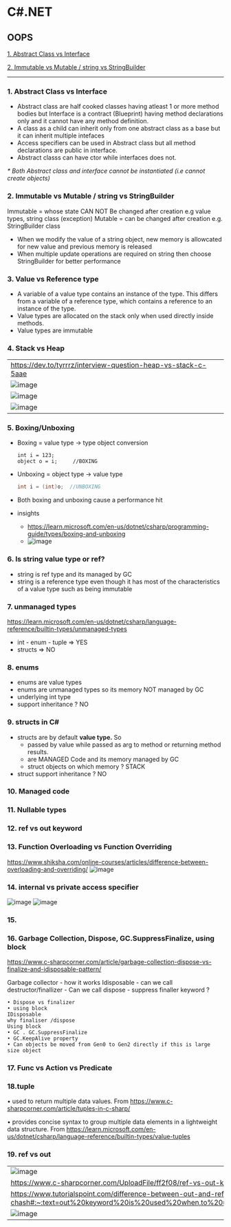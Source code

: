# C#.NET

## OOPS

[1. Abstract Class vs Interface](#1.-abstract-class-vs-interface)

[2. Immutable vs Mutable / string vs StringBuilder](#2.-immutable-vs-mutable-/-string-vs-StringBuilder)


---------------------------------------------------------------------------------------
### 1. Abstract Class vs Interface
* Abstract class are half cooked classes having atleast 1 or more method bodies but Interface is a contract (Blueprint) having method declarations only and it cannot have any method definition.
* A class as a child can inherit only from one abstract class as a base but it can inherit multiple intefaces
* Access specifiers can be used in Abstract class but all method declarations are public in interface.
* Abstract classs can have ctor while interfaces does not.
  
_* Both Abstract class and interface cannot be instantiated (i.e cannot create objects)_

### 2. Immutable vs Mutable / string vs StringBuilder
Immutable = whose state CAN NOT Be changed after creation e.g value types, string class (exception)
Mutable = can be changed after creation e.g. StringBuilder class

* When we modify the value of a string object, new memory is allowcated for new value and previous memory is released
* When multiple update operations are required on string then choose StringBuilder for better performance

### 3. Value vs Reference type
* A variable of a value type contains an instance of the type. This differs from a variable of a reference type, which contains a reference to an instance of the type.
* Value types are allocated on the stack only when used directly inside methods.
* Value types are immutable

### 4. Stack vs Heap
  | |
  |-|
  | https://dev.to/tyrrrz/interview-question-heap-vs-stack-c-5aae |
  | ![image](https://github.com/user-attachments/assets/388445a9-985d-41c3-a105-16e86eb60947) |
  | ![image](https://github.com/user-attachments/assets/ec8c3004-0680-4303-acdc-24737d55560d) |
  | ![image](https://github.com/user-attachments/assets/e021b2ee-93e3-4c12-96f7-c0e7b71e2379) |

### 5. Boxing/Unboxing
  * Boxing = value type -> type object conversion
    ```.net
    int i = 123;
    object o = i;     //BOXING 
    ```
          
  * Unboxing = object type -> value type
    ```java
    int i = (int)o;  //UNBOXING
    ```
    
  * Both boxing and unboxing cause a performance hit
  * insights
    *  https://learn.microsoft.com/en-us/dotnet/csharp/programming-guide/types/boxing-and-unboxing
    *  ![image](https://github.com/user-attachments/assets/db772e65-0641-40c9-8225-7d227f0537b7)
   
### 6. Is string value type or ref?
* string is ref type and its managed by GC
* string is a reference type even though it has most of the characteristics of a value type such as being immutable

### 7. unmanaged types
  https://learn.microsoft.com/en-us/dotnet/csharp/language-reference/builtin-types/unmanaged-types
  - int - enum - tuple  => YES
  - structs  => NO
 
### 8. enums
  * enums are value types
  * enums are unmanaged types so its memory NOT managed by GC
  * underlying int type
  * support inheritance ?   NO

### 9. structs in C#
  * structs are by default **value type.** So
    * passed by value while passed as arg to method or returning method results.
    * are MANAGED Code and its memory managed by GC
    * struct objects on which memory ?  STACK
  * struct support inheritance ?   NO

### 10. Managed code

### 11. Nullable types

### 12. ref vs out keyword

### 13. Function Overloading vs Function Overriding
https://www.shiksha.com/online-courses/articles/difference-between-overloading-and-overriding/
![image](https://github.com/user-attachments/assets/3bfcc9c3-3141-40d7-a00c-2a5837dcc62f)

### 14. internal vs private access specifier
![image](https://github.com/user-attachments/assets/56357ffc-3ea0-4a4d-afac-befdfd0e8c9e)
![image](https://github.com/user-attachments/assets/d76009c3-9883-49b3-be8b-70ff90475245)

### 15. 

### 16. Garbage Collection, Dispose, GC.SuppressFinalize, using block
  https://www.c-sharpcorner.com/article/garbage-collection-dispose-vs-finalize-and-idisposable-pattern/
 
  Garbage collector - how it works
  Idisposable
        -  can we call destructor/finallizer
        -  Can we call dispose 
        -  suppress finaller keyword ?
        
    • Dispose vs finalizer
    • using block
    IDisposable
    why finaliser /dispose
    Using block 
    • GC . GC.SuppressFinalize
    • GC.KeepAlive property
    • Can objects be moved from Gen0 to Gen2 directly if this is large size object

### 17. Func vs Action vs Predicate 

### 18.tuple
• used to return multiple data values.    From <https://www.c-sharpcorner.com/article/tuples-in-c-sharp/> 
 
• provides concise syntax to group multiple data elements in a lightweight data structure. 
From <https://learn.microsoft.com/en-us/dotnet/csharp/language-reference/builtin-types/value-tuples> 

### 19. ref vs out
  | |
  |-|
  | ![image](https://github.com/user-attachments/assets/51253aa8-1d43-4c5b-81b0-df05e8acb4dd) |
  | https://www.c-sharpcorner.com/UploadFile/ff2f08/ref-vs-out-keywords-in-C-Sharp/ |
  | https://www.tutorialspoint.com/difference-between-out-and-ref-keyword-in-chash#:~:text=out%20keyword%20is%20used%20when,to%20update%20multiple%20parameter%20passed.&text=ref%20keyword%20is%20used%20to,data%20in%20uni%2Ddirectional%20way.&text=Before%20passing%20a%20variable%20as,otherwise%20compiler%20will%20throw%20error |
  | ![image](https://github.com/user-attachments/assets/e3875e26-692d-4437-8991-4bf7c91e6a82) |




  






